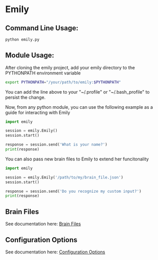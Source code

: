 # Emily

## Command Line Usage:

```bash
python emily.py
```

## Module Usage:
After cloning the emily project, add your emily directory to the PYTHONPATH environment variable

```bash
export PYTHONPATH="/your/path/to/emily:$PYTHONPATH"
```

You can add the line above to your "~/.profile" or "~/.bash_profile" to persist the change.



Now, from any python module, you can use the following example as a guide for interacting with Emily

```python
import emily

session = emily.Emily()
session.start()

response = session.send('What is your name?')
print(response)
```

You can also pass new brain files to Emily to extend her funcitonality

```python
import emily

session = emily.Emily('/path/to/my/brain_file.json')
session.start()

response = session.send('Do you recognize my custom input?')
print(response)
```

## Brain Files

See documentation here: [Brain Files](/brain)

## Configuration Options

See documentation here: [Configuration Options](/emily_conf)